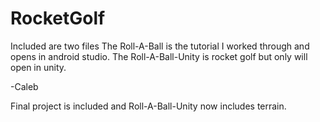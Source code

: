 # RocketGolf
Included are two files
The Roll-A-Ball is the tutorial I worked through and opens in android studio.
The Roll-A-Ball-Unity is rocket golf but only will open in unity.

-Caleb

Final project is included and Roll-A-Ball-Unity now includes terrain.
